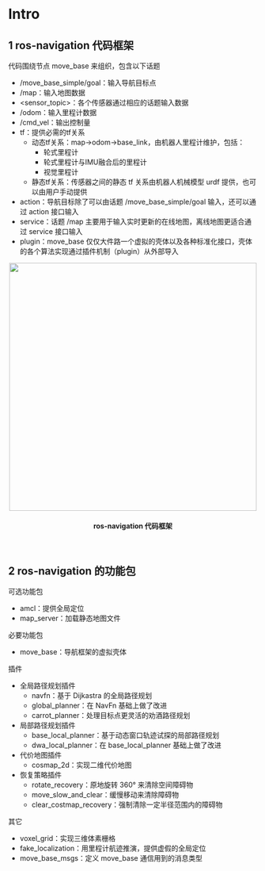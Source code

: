 &emsp;
# Intro

## 1 ros-navigation 代码框架
代码围绕节点 move_base 来组织，包含以下话题
- /move_base_simple/goal：输入导航目标点
- /map：输入地图数据
- <sensor_topic>：各个传感器通过相应的话题输入数据
- /odom：输入里程计数据
- /cmd_vel：输出控制量
- tf：提供必需的tf关系
    - 动态tf关系：map->odom->base_link，由机器人里程计维护，包括：
        - 轮式里程计
        - 轮式里程计与IMU融合后的里程计
        - 视觉里程计
    - 静态tf关系：传感器之间的静态 tf 关系由机器人机械模型 urdf 提供，也可以由用户手动提供
- action：导航目标除了可以由话题 /move_base_simple/goal 输入，还可以通过 action 接口输入
- service：话题 /map 主要用于输入实时更新的在线地图，离线地图更适合通过 service 接口输入
- plugin：move_base 仅仅大件路一个虚拟的壳体以及各种标准化接口，壳体的各个算法实现通过插件机制（plugin）从外部导入

<div align="center">
    <image src="./imgs/0-1.png" width = 500>
    <h4>ros-navigation 代码框架</h>
</div>


&emsp;
## 2 ros-navigation 的功能包

可选功能包
- amcl：提供全局定位
- map_server：加载静态地图文件

必要功能包
- move_base：导航框架的虚拟壳体

插件
- 全局路径规划插件
    - navfn：基于 Dijkastra 的全局路径规划
    - global_planner：在 NavFn 基础上做了改进
    - carrot_planner：处理目标点更灵活的劝酒路径规划
- 局部路径规划插件
    - base_local_planner：基于动态窗口轨迹试探的局部路径规划
    - dwa_local_planner：在 base_local_planner 基础上做了改进
- 代价地图插件
    - cosmap_2d：实现二维代价地图
- 恢复策略插件
    - rotate_recovery：原地旋转 360° 来清除空间障碍物
    - move_slow_and_clear：缓慢移动来清除障碍物
    - clear_costmap_recovery：强制清除一定半径范围内的障碍物

其它
- voxel_grid：实现三维体素栅格
- fake_localization：用里程计航迹推演，提供虚假的全局定位
- move_base_msgs：定义 move_base 通信用到的消息类型
